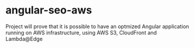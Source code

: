 # angular-seo-aws
Project will prove that it is possible to have an optmized Angular application running on AWS infrastructure, using AWS S3, CloudFront and Lambda@Edge
